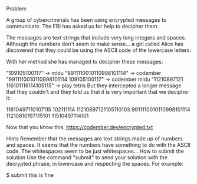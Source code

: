 Problem

A group of cybercriminals has been using encrypted messages to communicate. The FBI has asked us for help to decipher them.

The messages are text strings that include very long integers and spaces. Although the numbers don't seem to make sense... a girl called Alice has discovered that they could be using the ASCII code of the lowercase letters.

With her method she has managed to decipher these messages:

"109105100117" -> midu
"9911110010110998101114" -> codember
"9911110010110998101114 109105100117" -> codember midu
"11210897121 116101116114105115" -> play tetris
But they intercepted a longer message that they couldn't and they told us that it is very important that we decipher it:

11610497110107115 102111114 11210897121105110103 9911110010110998101114 11210810197115101 11510497114101

Now that you know this, https://codember.dev/encrypted.txt

Hints
Remember that the messages are text strings made up of numbers and spaces.
It seems that the numbers have something to do with the ASCII code.
The whitespaces seem to be just whitespaces...
How to submit the solution
Use the command "submit" to send your solution with the decrypted phrase, in lowercase and respecting the spaces. For example:

$ submit this is fine